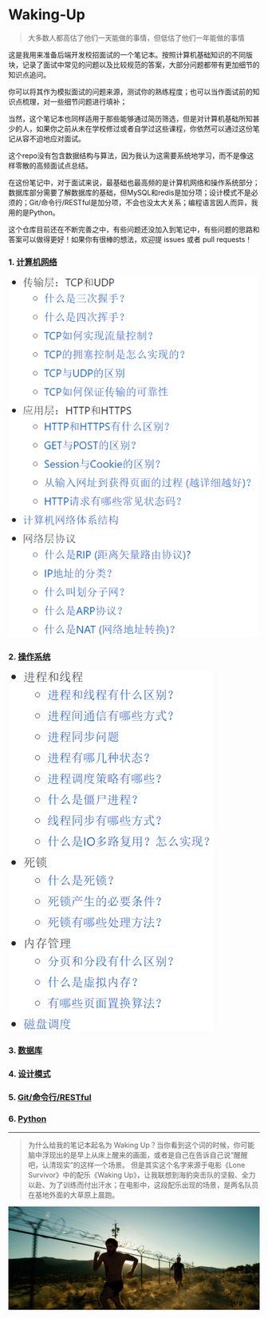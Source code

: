 # Waking-Up

> 大多数人都高估了他们一天能做的事情，但低估了他们一年能做的事情

这是我用来准备后端开发校招面试的一个笔记本。按照计算机基础知识的不同版块，记录了面试中常见的问题以及比较规范的答案，大部分问题都带有更加细节的知识点追问。

你可以将其作为模拟面试的问题来源，测试你的熟练程度；也可以当作面试前的知识点梳理，对一些细节问题进行填补；

当然，这个笔记本也同样适用于那些能够通过简历筛选，但是对计算机基础所知甚少的人，如果你之前从未在学校修过或者自学过这些课程，你依然可以通过这份笔记从容不迫地应对面试。

这个repo没有包含数据结构与算法，因为我认为这需要系统地学习，而不是像这样零散的高频面试点总结。

在这份笔记中，对于面试来说，最基础也最高频的是计算机网络和操作系统部分；数据库部分需要了解数据库的基础，但MySQL和redis是加分项；设计模式不是必须的；Git/命令行/RESTful是加分项，不会也没太大关系；编程语言因人而异，我用的是Python。

这个仓库目前还在不断完善之中，有些问题还没加入到笔记中，有些问题的思路和答案可以做得更好！如果你有很棒的想法，欢迎提 issues 或者 pull requests！

### 1. [计算机网络](Computer%20Network.md)

![compnetwk](_v_images/20191228182911371_900.png)

### 2. [操作系统](Operating%20Systems.md)

![opsys](_v_images/20191228183019711_10018.png)

### 3. [数据库](Database.md)
### 4. [设计模式](Design%20Pattern.md)
### 5. [Git/命令行/RESTful](Git-ComdLine-REST.md)
### 6. [Python](Python%20Handbook.md)

------

> 为什么给我的笔记本起名为 Waking Up？当你看到这个词的时候，你可能脑中浮现出的是早上从床上醒来的画面，或者是自己在告诉自己说“醒醒吧，认清现实”的这样一个场景。
> 但是其实这个名字来源于电影《Lone Survivor》中的配乐《Waking Up》，让我联想到海豹突击队的坚毅、全力以赴、为了训练而付出汗水；在电影中，这段配乐出现的场景，是两名队员在基地外面的大草原上晨跑。

![waking-up](_v_images/20191228182659294_7488.jpg)